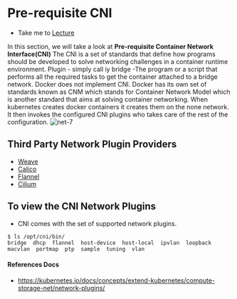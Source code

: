 # Pre-requisite CNI

  - Take me to [Lecture](https://kodekloud.com/courses/539883/lectures/9808284)

In this section, we will take a look at **Pre-requisite Container Network Interface(CNI)**
The CNI is a set of standards that define how programs
should be developed to solve networking challenges in a container runtime environment.
Plugin - simply call iy bridge -The program or a script that performs all the required tasks to get the container attached 
to a bridge network.
Docker does not implement CNI. Docker has its own set of standards known as CNM which
stands for Container Network Model which is another standard that aims at solving container networking.
When kubernetes creates docker containers it creates them on the none network.
It then invokes the configured CNI plugins who takes care of the rest of the configuration.
![net-7](../../images/net7.PNG)



## Third Party Network Plugin Providers

- [Weave](https://www.weave.works/docs/net/latest/kubernetes/kube-addon/#-installation)
- [Calico](https://docs.projectcalico.org/getting-started/kubernetes/quickstart)
- [Flannel](https://github.com/coreos/flannel/blob/master/Documentation/kubernetes.md)
- [Cilium](https://github.com/cilium/cilium)


## To view the CNI Network Plugins

- CNI comes with the set of supported network plugins. 

```
$ ls /opt/cni/bin/
bridge  dhcp  flannel  host-device  host-local  ipvlan  loopback  macvlan  portmap  ptp  sample  tuning  vlan
```




#### References Docs

- https://kubernetes.io/docs/concepts/extend-kubernetes/compute-storage-net/network-plugins/


